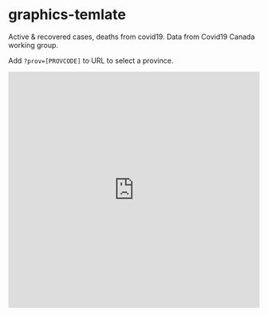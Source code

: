 # graphics-temlate
Active & recovered cases, deaths from covid19. Data from Covid19 Canada working group.

Add `?prov=[PROVCODE]` to URL to select a province. 

<iframe src="https://vs-postmedia.github.io/covid-active-cases/?prov=bc" frameborder="0"height="450" scrolling="no" style="height:475px;width:100%"></iframe>
